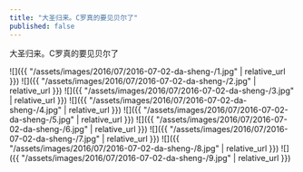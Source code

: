 ```yaml
---
title: "大圣归来。C罗真的要见贝尔了"
published: false
---
```

大圣归来。C罗真的要见贝尔了



![]({{ "/assets/images/2016/07/2016-07-02-da-sheng-/1.jpg" | relative_url }})
![]({{ "/assets/images/2016/07/2016-07-02-da-sheng-/2.jpg" | relative_url }})
![]({{ "/assets/images/2016/07/2016-07-02-da-sheng-/3.jpg" | relative_url }})
![]({{ "/assets/images/2016/07/2016-07-02-da-sheng-/4.jpg" | relative_url }})
![]({{ "/assets/images/2016/07/2016-07-02-da-sheng-/5.jpg" | relative_url }})
![]({{ "/assets/images/2016/07/2016-07-02-da-sheng-/6.jpg" | relative_url }})
![]({{ "/assets/images/2016/07/2016-07-02-da-sheng-/7.jpg" | relative_url }})
![]({{ "/assets/images/2016/07/2016-07-02-da-sheng-/8.jpg" | relative_url }})
![]({{ "/assets/images/2016/07/2016-07-02-da-sheng-/9.jpg" | relative_url }})
